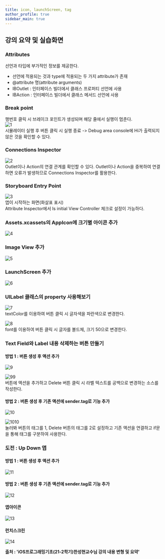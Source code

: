 ```yaml
---
title: icon, launchScreen, tag
author_profile: true
sidebar_main: true
---
```


## 강의 요약 및 실습화면  

### Attributes  
선언과 타입에 부가적인 정보를 제공한다.    

- 선언에 적용되는 것과 type에 적용되는 두 가지 attribute가 존재  
- @attribute 명(attribute arguments)  
- IBOutlet : 인터페이스 빌더에서 클래스 프로퍼티 선언에 사용  
- IBAction : 인터페이스 빌더에서 클래스 메서드 선언에 사용  

### Break point  
행번호 클릭 시 브레이크 포인트가 생성되며 해당 줄에서 실행이 멈춘다.  
![1](https://user-images.githubusercontent.com/90169862/141695694-5b0deab3-a1d6-4eff-aa1b-fed695550b67.JPG)  
시뮬레이터 실행 후 버튼 클릭 시 실행 종료 -> Debug area console에 Hi가 출력되지 않은 것을 확인할 수 있다.  

### Connections Inspector  
![2](https://user-images.githubusercontent.com/90169862/141695710-09aa8ded-e69b-467e-af71-5c8d62f00b5f.JPG)  
Outlet이나 Action의 연결 관계를 확인할 수 있다. Outlet이나 Action을 중복하여 연결하면 오류가 발생하므로 Connections Inspector를 활용한다.  

### Storyboard Entry Point  
![3](https://user-images.githubusercontent.com/90169862/141695723-2d1bfb11-ae97-41da-8037-fbebbc021abb.JPG)  
앱이 시작하는 화면(화살표 표시)  
Attribute Inspector에서 Is initial View Controller 체크로 설정이 가능하다.  

### Assets.xcassets의 AppIcon에 크기별 아이콘 추가  
![4](https://user-images.githubusercontent.com/90169862/141695732-ad5e1298-8b6c-4ba6-b7d4-0c727d0f94a7.JPG)  

### Image View 추가  
![5](https://user-images.githubusercontent.com/90169862/141695742-391be017-e23c-447f-bfe3-1fcbe1860e5f.JPG)  

### LaunchScreen 추가    
![6](https://user-images.githubusercontent.com/90169862/141695748-ef26228d-c20d-4f90-8969-f07b629771f5.JPG)    

### UILabel 클래스의 property 사용해보기    
![7](https://user-images.githubusercontent.com/90169862/141695757-7ccddd11-b3e4-4a8b-9b45-12ebdeabd1b3.JPG)  
textColor를 이용하여 버튼 클릭 시 글자색을 파란색으로 변경한다.  

![8](https://user-images.githubusercontent.com/90169862/141695762-ca743c3f-6f10-4f4f-9f8e-fbe585470f4e.JPG)  
font를 이용하여 버튼 클릭 시 글자를 볼드체, 크기 50으로 변경한다.  

### Text Field와 Label 내용 삭제하는 버튼 만들기  

#### 방법 1 : 버튼 생성 후 액션 추가    
![9](https://user-images.githubusercontent.com/90169862/141695774-2df2f15d-373c-46c5-ab13-e7d5400d9ad2.JPG)    
  
![99](https://user-images.githubusercontent.com/90169862/141695782-ebda2a48-57ec-4795-900a-973bbfb28bd7.JPG)  
버튼에 액션을 추가하고 Delete 버튼 클릭 시 라벨 텍스트를 공백으로 변경하는 소스를 작성한다.  

#### 방법 2 : 버튼 생성 후 기존 액션에 sender.tag로 기능 추가  
![10](https://user-images.githubusercontent.com/90169862/141695817-3510cd4c-0e13-4742-aa91-e5606f590fce.JPG)  

![1010](https://user-images.githubusercontent.com/90169862/141695823-53646b59-7d26-4d8c-8528-d85d7c82096d.JPG)  
눌러봐 버튼의 태그를 1, Delete 버튼의 태그를 2로 설정하고 기존 액션을 연결하고 if문을 통해 태그를 구분하여 사용한다.  

### 도전 : Up Down 앱  

#### 방법 1 : 버튼 생성 후 액션 추가  
![11](https://user-images.githubusercontent.com/90169862/141695836-d06b405f-4f8b-4cdc-9cb7-ac164d653d42.JPG)  

#### 방법 2 : 버튼 생성 후 기존 액션에 sender.tag로 기능 추가  
![12](https://user-images.githubusercontent.com/90169862/141695848-769f708d-1dd1-44fb-bc59-5bc20e140c3b.JPG)  

#### 앱아이콘  
![13](https://user-images.githubusercontent.com/90169862/141695855-1b2136a7-fe3e-4dfa-a8bf-51efe2b3001d.JPG)  

#### 런치스크린  
![14](https://user-images.githubusercontent.com/90169862/141695857-3baf75e5-6b85-4f57-9f22-95f0a83c7f32.JPG)  


__출처 : 'iOS프로그래밍기초(21-2학기)한성현교수님 강의 내용 변형 및 요약'__  







  





